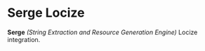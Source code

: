 # Serge Locize

**Serge** _(String Extraction and Resource Generation Engine)_ Locize integration.

